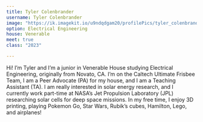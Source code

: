 ```yaml
---
title: Tyler Colenbrander
username: Tyler Colenbrander
image: "https://ik.imagekit.io/u9ndqdgam20/profilePics/tyler_colenbrander.jpg"
option: Electrical Engineering
house: Venerable
meet: true
class: "2023"

---
```

Hi! I’m Tyler and I’m a junior in Venerable House studying Electrical Engineering, originally from Novato, CA. I’m on the Caltech Ultimate Frisbee Team, I am a Peer Advocate (PA) for my house, and I am a Teaching Assistant (TA). I am really interested in solar energy research, and I currently work part-time at NASA’s Jet Propulsion Laboratory (JPL) researching solar cells for deep space missions. In my free time, I enjoy 3D printing, playing Pokemon Go, Star Wars, Rubik’s cubes, Hamilton, Lego, and airplanes!
